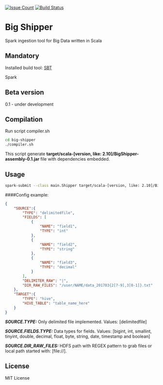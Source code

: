 [![Issue Count](https://lima.codeclimate.com/github/mvrpl/big-shipper/badges/issue_count.svg)](https://lima.codeclimate.com/github/mvrpl/big-shipper)
[![Build Status](https://travis-ci.org/mvrpl/big-shipper.svg?branch=master)](https://travis-ci.org/mvrpl/big-shipper)

# Big Shipper
Spark ingestion tool for Big Data written in Scala

## Mandatory
Installed build tool: [SBT](http://www.scala-sbt.org)

Spark
## Beta version
0.1 - under development
## Compilation
Run script compiler.sh
```sh
cd big-shipper
./compiler.sh
```
This script generate **target/scala-[version, like: 2.10]/BigShipper-assembly-0.1.jar** file with dependencies embedded.
## Usage
```sh
spark-submit --class main.Shipper target/scala-[version, like: 2.10]/BigShipper-assembly-0.1.jar -c /path_to/config.json --loglevel debug
```
####Config example:
```json
{
	"SOURCE":{
		"TYPE": "delimitedfile",
		"FIELDS": [
			{
				"NAME": "field1",
				"TYPE": "int"
			},
			{
				"NAME": "field2",
				"TYPE": "string"
			},
			{
				"NAME": "field3",
				"TYPE": "decimal"
			}
		],
		"DELIMITER_RAW": "|",
		"DIR_RAW_FILES": "/user/NAME/data_201703{2[7-9],3[0-1]}.txt"
	},
	"TARGET":{
		"TYPE": "hive",
		"HIVE_TABLE": "table_name_here"
	}
}
```
***SOURCE.TYPE:*** Only delimited file implemented. Values: [delimitedfile]

***SOURCE.FIELDS.TYPE:*** Data types for fields. Values: [bigint, int, smallint, tinyint, double, decimal, float, byte,  string, date, timestamp and boolean]

***SOURCE.DIR_RAW_FILES:*** HDFS path with REGEX pattern to grab files or local path started with: [file://].
## License
MIT License
